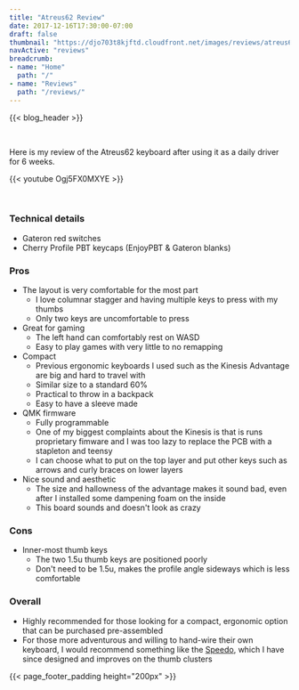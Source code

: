 ```yaml
---
title: "Atreus62 Review"
date: 2017-12-16T17:30:00-07:00
draft: false
thumbnail: "https://djo703t8kjftd.cloudfront.net/images/reviews/atreus62/thumbnail_800x800.jpg"
navActive: "reviews"
breadcrumb:
- name: "Home"
  path: "/"
- name: "Reviews"
  path: "/reviews/"
---
```


{{< blog_header >}}

<br />

Here is my review of the Atreus62 keyboard after using it as a daily driver for
6 weeks.

{{< youtube Ogj5FX0MXYE >}}

<br />

### Technical details

- Gateron red switches
- Cherry Profile PBT keycaps (EnjoyPBT & Gateron blanks)

### Pros

- The layout is very comfortable for the most part
    - I love columnar stagger and having multiple keys to press with my thumbs
    - Only two keys are uncomfortable to press
- Great for gaming
    - The left hand can comfortably rest on WASD
    - Easy to play games with very little to no remapping
- Compact
    - Previous ergonomic keyboards I used such as the Kinesis Advantage are big
      and hard to travel with
    - Similar size to a standard 60%
    - Practical to throw in a backpack
    - Easy to have a sleeve made
- QMK firmware
    - Fully programmable
    - One of my biggest complaints about the Kinesis is that is runs proprietary
      fimware and I was too lazy to replace the PCB with a stapleton and teensy
    - I can choose what to put on the top layer and put other keys such as arrows
      and curly braces on lower layers
- Nice sound and aesthetic
  - The size and hallowness of the advantage makes it sound bad, even after I
    installed some dampening foam on the inside
  - This board sounds and doesn't look as crazy

### Cons

- Inner-most thumb keys
    - The two 1.5u thumb keys are positioned poorly
    - Don't need to be 1.5u, makes the profile angle sideways which is less
      comfortable

### Overall

- Highly recommended for those looking for a compact, ergonomic option that can
  be purchased pre-assembled
- For those more adventurous and willing to hand-wire their own keyboard, I
  would recommend something like the [Speedo](/keyboards/speedo/), which I have
  since designed and improves on the thumb clusters

{{< page_footer_padding height="200px" >}}
